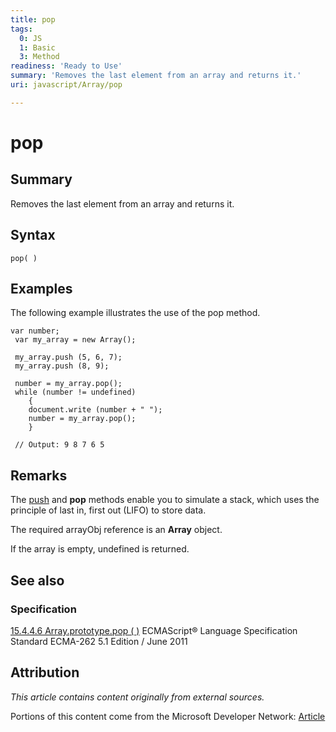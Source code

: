 ```yaml
---
title: pop
tags:
  0: JS
  1: Basic
  3: Method
readiness: 'Ready to Use'
summary: 'Removes the last element from an array and returns it.'
uri: javascript/Array/pop

---
```

# pop

## Summary

Removes the last element from an array and returns it.

## Syntax

    pop( )

## Examples

The following example illustrates the use of the pop method.

``` {.js}
var number;
 var my_array = new Array();

 my_array.push (5, 6, 7);
 my_array.push (8, 9);

 number = my_array.pop();
 while (number != undefined)
    {
    document.write (number + " ");
    number = my_array.pop();
    }

 // Output: 9 8 7 6 5
```

## Remarks

The [push](/javascript/Array/push) and **pop** methods enable you to simulate a stack, which uses the principle of last in, first out (LIFO) to store data.

The required arrayObj reference is an **Array** object.

If the array is empty, undefined is returned.

## See also

### Specification

[15.4.4.6 Array.prototype.pop ( )](http://www.ecma-international.org/ecma-262/5.1/#sec-15.4.4.6) ECMAScript® Language Specification Standard ECMA-262 5.1 Edition / June 2011

## Attribution

*This article contains content originally from external sources.*

Portions of this content come from the Microsoft Developer Network: [Article](http://msdn.microsoft.com/en-us/library/ie/hx9fbx10(v=vs.94).aspx)

